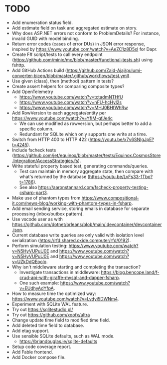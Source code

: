 # TODO

- Add enumeration status field.
- Add estimate field on task and aggregated estimate on story.
- Why does ASP.NET errors not conform to ProblemDetails? For instance, invalid GUID with model binding.
- Return error codes (cases of error DUs) in JSON error response, inspired by https://www.youtube.com/watch?v=AeZC1z8D5xI for Dapr.
- Create F# script/tests to call every endpoint (https://github.com/minio/mc/blob/master/functional-tests.sh) using fshttp.
- Add GitHub Actions build (https://github.com/Zaid-Ajaj/pulumi-converter-bicep/blob/master/.github/workflows/test.yml).
- Use given (class), then (method) pattern in tests?
- Create assert helpers for comparing composite types?
- Add OpenTelemetry
  - https://www.youtube.com/watch?v=tctadmNTHfU
  - https://www.youtube.com/watch?v=nFU-hcHyl2s
  - https://www.youtube.com/watch?v=MHJ0BHfWhRw
- Add RowVersion to each aggregate/entity per https://www.youtube.com/watch?v=YfIM-gfJe4c
  - We can use modified as rowversion, but perhaps better to add a specific column.
  - Redundant for SQLite which only supports one write at a time.
- Switch from HTTP 400 to HTTP 422 (https://youtu.be/x7v6SNIgJpE?t=4245).
- Include fscheck tests (https://github.com/jet/equinox/blob/master/tests/Equinox.CosmosStore.Integration/AccessStrategies.fs).
- Write stateful property based test, generating commands/queries.
  - Test can maintain in memory aggregate state, then compare with what's returned by the database (https://youtu.be/LvFs33-1Tbo?t=1786).
  - See also https://aaronstannard.com/fscheck-property-testing-csharp-part3.
- Make use of phantom types from https://www.compositional-it.com/news-blog/working-with-phantom-types-in-fsharp.
- Add email sending service, storing emails in database for separate processing (inbox/outbox pattern).
- Use vscode user as with https://github.com/dotnet/orleans/blob/main/.devcontainer/devcontainer.json.
- Current database write queries are only valid with isolation level serialization (https://rfd.shared.oxide.computer/rfd/0192).
- Perform simulation testing: https://www.youtube.com/watch?v=N5HyVUPuU0E and https://www.youtube.com/watch?v=N5HyVUPuU0E and https://www.youtube.com/watch?v=UZkDdQEoolo.
- Why isn't middleware starting and completing the transaction?
  - Investigate transactions in middleware: https://blog.bencope.land/f-crud-api-with-giraffe-mysql-and-dapper-fsharp.
  - One such example: https://www.youtube.com/watch?v=EUdhyAdYfpA.
- How to measure time the optimized way: https://www.youtube.com/watch?v=Lvdyi5DWNm4.
- Experiment with SQLite WAL feature.
- Try out https://sqlitestudio.pl/
- Try out https://github.com/xoofx/ultra
- Change update time field to modified time field.
- Add deleted time field to database.
- Add etag support.
- Use sensible SQLite defaults, such as WAL mode.
  - https://briandouglas.ie/sqlite-defaults
- Setup code coverage report.
- Add Fable frontend.
- Add Docker compose file.
